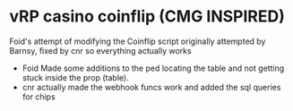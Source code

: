 # vRP casino coinflip (CMG INSPIRED)
Foid's attempt of modifying the Coinflip script originally attempted by Barnsy, fixed by cnr so everything actually works

- Foid Made some additions to the ped locating the table and not getting stuck inside the prop (table).
- cnr actually made the webhook funcs work and added the sql queries for chips